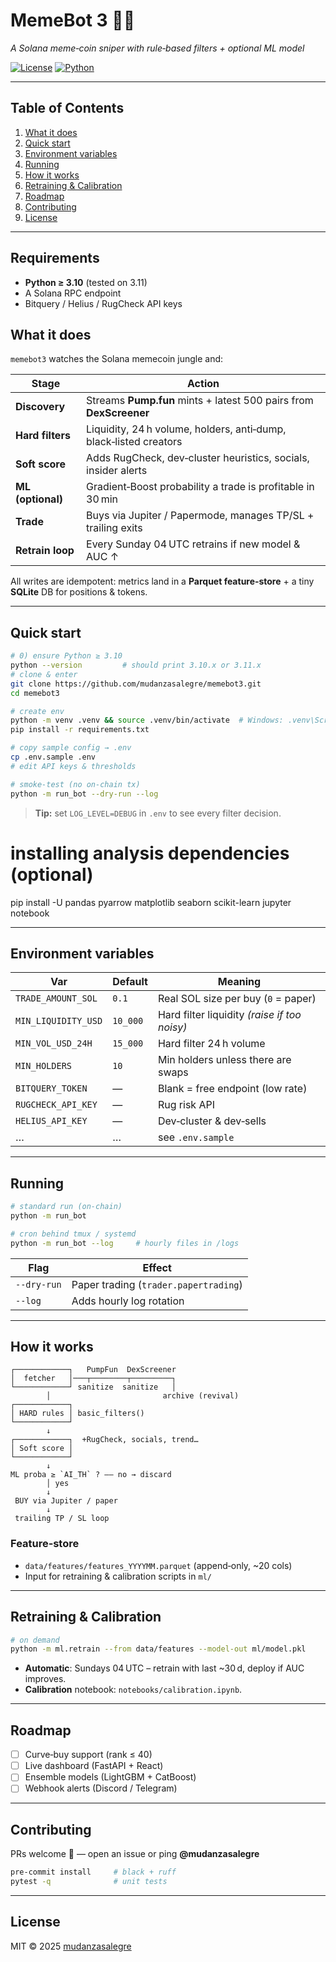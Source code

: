 # MemeBot 3 🤖🚀
*A Solana meme‑coin sniper with rule‑based filters + optional ML model*

[![License](https://img.shields.io/badge/License-MIT-green.svg)](#license)
[![Python](https://img.shields.io/badge/Python-3.10%2B-blue.svg)](https://www.python.org/)

---

## Table of Contents
1. [What it does](#what-it-does)
2. [Quick start](#quick-start)
3. [Environment variables](#environment-variables)
4. [Running](#running)
5. [How it works](#how-it-works)
6. [Retraining & Calibration](#retraining--calibration)
7. [Roadmap](#roadmap)
8. [Contributing](#contributing)
9. [License](#license)

---

## Requirements
* **Python ≥ 3.10** (tested on 3.11)
* A Solana RPC endpoint
* Bitquery / Helius / RugCheck API keys


## What it does
`memebot3` watches the Solana memecoin jungle and:

| Stage            | Action |
|------------------|--------|
| **Discovery**    | Streams **Pump.fun** mints + latest 500 pairs from **DexScreener** |
| **Hard filters** | Liquidity, 24 h volume, holders, anti‑dump, black‑listed creators |
| **Soft score**   | Adds RugCheck, dev‑cluster heuristics, socials, insider alerts |
| **ML (optional)**| Gradient‑Boost probability a trade is profitable in 30 min |
| **Trade**        | Buys via Jupiter / Papermode, manages TP/SL + trailing exits |
| **Retrain loop** | Every Sunday 04 UTC retrains if new model & AUC ↑ |

All writes are idempotent: metrics land in a **Parquet feature‑store** + a tiny **SQLite** DB for positions & tokens.

---

## Quick start
```bash
# 0) ensure Python ≥ 3.10
python --version         # should print 3.10.x or 3.11.x
# clone & enter
git clone https://github.com/mudanzasalegre/memebot3.git
cd memebot3

# create env
python -m venv .venv && source .venv/bin/activate  # Windows: .venv\Scripts\activate
pip install -r requirements.txt

# copy sample config → .env
cp .env.sample .env
# edit API keys & thresholds

# smoke‑test (no on‑chain tx)
python -m run_bot --dry-run --log
```
> **Tip:** set `LOG_LEVEL=DEBUG` in `.env` to see every filter decision.

# installing analysis dependencies (optional)
pip install -U pandas pyarrow matplotlib seaborn scikit-learn jupyter notebook

---

## Environment variables

| Var | Default | Meaning |
|-----|---------|---------|
| `TRADE_AMOUNT_SOL` | `0.1` | Real SOL size per buy (`0` = paper) |
| `MIN_LIQUIDITY_USD` | `10_000` | Hard filter liquidity *(raise if too noisy)* |
| `MIN_VOL_USD_24H` | `15_000` | Hard filter 24 h volume |
| `MIN_HOLDERS` | `10` | Min holders unless there are swaps |
| `BITQUERY_TOKEN` | — | Blank = free endpoint (low rate) |
| `RUGCHECK_API_KEY` | — | Rug risk API |
| `HELIUS_API_KEY` | — | Dev‑cluster & dev‑sells |
| … | … | see `.env.sample` |

---

## Running
```bash
# standard run (on‑chain)
python -m run_bot

# cron behind tmux / systemd
python -m run_bot --log     # hourly files in /logs
```

| Flag | Effect |
|------|--------|
| `--dry-run` | Paper trading (`trader.papertrading`) |
| `--log` | Adds hourly log rotation |

---

## How it works
```
┌────────────┐   PumpFun  DexScreener
│  fetcher   │───┬────────┬─────────┐
└────────────┘ sanitize  sanitize   │
        │                         archive (revival)
┌────────────┐
│ HARD rules │ basic_filters()
└────────────┘
        ↓
┌────────────┐  +RugCheck, socials, trend…
│ Soft score │
└────────────┘
        ↓
ML proba ≥ `AI_TH` ? —— no → discard
        │ yes
        ↓
 BUY via Jupiter / paper
        ↓
 trailing TP / SL loop
```

### Feature‑store
* `data/features/features_YYYYMM.parquet` (append‑only, ~20 cols)  
* Input for retraining & calibration scripts in `ml/`

---

## Retraining & Calibration
```bash
# on demand
python -m ml.retrain --from data/features --model-out ml/model.pkl
```
* **Automatic**: Sundays 04 UTC – retrain with last ~30 d, deploy if AUC improves.
* **Calibration** notebook: `notebooks/calibration.ipynb`.

---

## Roadmap
- [ ] Curve‑buy support (rank ≤ 40)  
- [ ] Live dashboard (FastAPI + React)  
- [ ] Ensemble models (LightGBM + CatBoost)  
- [ ] Webhook alerts (Discord / Telegram)  

---

## Contributing
PRs welcome 🚀 — open an issue or ping **@mudanzasalegre**

```bash
pre-commit install     # black + ruff
pytest -q              # unit tests
```

---

## License
MIT © 2025 [mudanzasalegre](https://github.com/mudanzasalegre)
